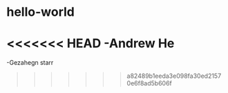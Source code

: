# hello-world
<<<<<<< HEAD
-Andrew He
=======
-Gezahegn starr
>>>>>>> a82489b1eeda3e098fa30ed21570e6f8ad5b606f
